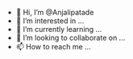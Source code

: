 - 👋 Hi, I’m @Anjalipatade
- 👀 I’m interested in ...
- 🌱 I’m currently learning ...
- 💞️ I’m looking to collaborate on ...
- 📫 How to reach me ...

<!---
Anjalipatade/Anjalipatade is a ✨ special ✨ repository because its `README.md` (this file) appears on your GitHub profile.
You can click the Preview link to take a look at your changes.
--->
